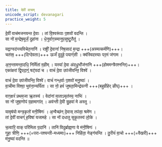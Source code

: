 ```yaml
---
title: देवीं वाचम्
unicode_script: devanagari
practice_weight: 5
---
```


दे॒वीं वाच॑मजनयन्त दे॒वाः । तां वि॒श्वरू॑पाः प॒शवो॑ वदन्ति ।  
सा नो॑ म॒न्द्रेष॒मूर्जं॒ दुहा॑ना । धे॒नुर्वाग॒स्मानुप॒सुष्टु॒तैतु॑ ।

यद्वाग्वद॑न्त्यविचेत॒नानि॑ । राष्ट्री॑ दे॒वानां॑ निष॒साद॑ म॒न्द्रा +++(अस्मत्कर्मणि)+++।  
चत॑स्र॒ +++(दिग्देवताः)+++ ऊर्जं॑ दुदुहे॒ पयाग्ं॑सी । क्व॑स्विदस्याः पर॒मं ज॑गाम । 

अ॒न॒न्तामन्ता॒दधि॒ निर्मि॑तां म॒हीम् । यस्यां॑ दे॒वा अ॑दधु॒र्भोज॑नानि +++(होममन्त्रैरश्नन्ति)+++।  
एका॑क्षरां द्वि॒पदा॒ग्ं॒ षट्॑पदां च । वाचं॑ दे॒वा उप॑जीवन्ति॒ विश्वे॑ । 

वाचं॑ दे॒वा उप॑जीवन्ति॒ विश्वे॑। वाचं॑ गन्ध॒र्वाः प॒शवो॑ मनु॒ष्याः॑ ।  
वा॒चीमा विश्वा॒ भुव॑ना॒न्यर्पि॑ता ।  सा नो॒ हवं॑ जुषता॒मिन्द्र॑पत्नी +++(बहुव्रीहेर् ङीप्)+++ । 

वाग॒क्षरं॑ प्रथम॒जा ऋ॒तस्य॑ । वेदा॑नां मा॒ताऽमृत॑स्य॒ नाभिः॑ ।  
सा नो॑ जुषा॒णोप॑ य॒ज्ञमागा॑त् । अव॑न्ती दे॒वी सु॒हवा॑ मे अस्तु । 

यामृष॑यो मन्त्र॒कृतो॑ मनी॒षिणः॑ । अ॒न्वैच्छ॑न् दे॒वास् तप॑सा॒ श्रमे॑ण ।  
तां दे॒वीं वाचग्ं॑ ह॒विषा॑ यजामहे । सा नो॑ दधातु सुकृ॒तस्य॑ लो॒के । 

च॒त्वारि॒ वाक् परि॑मिता प॒दानि॑ । तानि॑ विदुर्ब्राह्म॒णा ये म॑नी॒षिणः॑ ।  
गुहा॒ त्रीणि॒ +++(=परा-पश्यन्ती-मध्यमाः)+++ निहि॑ता॒ नेङ्ग॑यन्ति । तु॒रीयं॑ वा॒चो +++(=वैखरी)+++ म॑नु॒ष्या॑ वदन्ति ॥ 